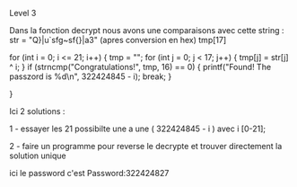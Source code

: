 Level 3

Dans la fonction decrypt nous avons une comparaisons avec cette string :
str = "Q}|u`sfg~sf{}|a3"
(apres conversion en hex)
tmp[17]

for (int i = 0; i <= 21; i++) {
    tmp = "";
    for (int j = 0; j < 17; j++) {
        tmp[j] = str[j] ^ i;
    }
    if (strncmp("Congratulations!", tmp, 16) == 0) {
        printf("Found! The passzord is %d\n", 322424845 - i);
        break;
    }

}

Ici 2 solutions :

1 - essayer les 21 possibilte une a une ( 322424845 - i ) avec i [0-21];

2 - faire un programme pour reverse le decrypte et trouver directement la solution unique 

ici le password c'est Password:322424827

